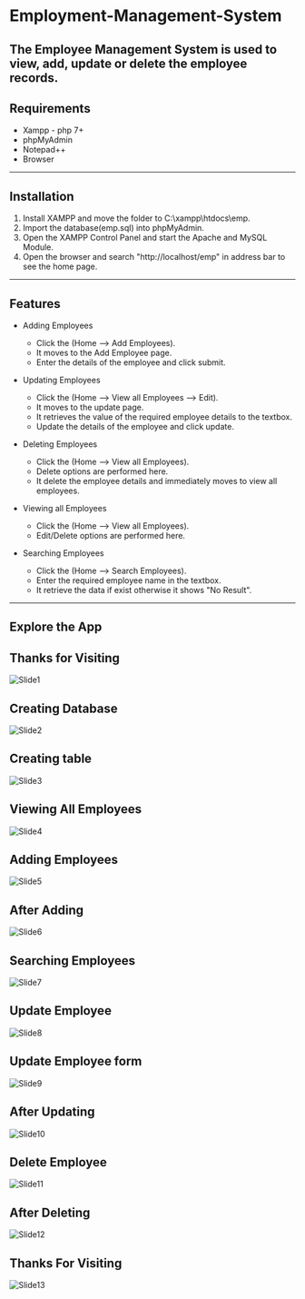 # Employment-Management-System
The Employee Management System is used to view, add, update or delete the employee records. 
---
## Requirements
* Xampp - php 7+
* phpMyAdmin
* Notepad++
* Browser
---
## Installation
1. Install XAMPP and move the folder to C:\xampp\htdocs\emp.
2. Import the database(emp.sql) into phpMyAdmin.
3. Open the XAMPP Control Panel and start the Apache and MySQL Module.
4. Open the browser and search "http://localhost/emp" in address bar to see the home page.
---
## Features
* Adding Employees
	* Click the (Home --> Add Employees).
	* It moves to the Add Employee page.
	* Enter the details of the employee and click submit.

* Updating Employees
	* Click the (Home --> View all Employees --> Edit).
	* It moves to the update page.
	* It retrieves the value of the required employee details to the textbox.
	* Update the details of the employee and click update.

* Deleting Employees
	* Click the (Home --> View all Employees).
	* Delete options are performed here.
	* It delete the employee details and immediately moves to view all employees.
	
* Viewing all Employees
	* Click the (Home --> View all Employees).
	* Edit/Delete options are performed here.

* Searching Employees
	* Click the (Home --> Search Employees).
	* Enter the required employee name in the textbox.
	* It retrieve the data if exist otherwise it shows "No Result".
---
## Explore the App
**Thanks for Visiting**
---
![Slide1](https://user-images.githubusercontent.com/73686015/98685818-d96b9780-238d-11eb-8a03-532cf047c5ec.JPG)

**Creating Database**
---
![Slide2](https://user-images.githubusercontent.com/73686015/98685974-06b84580-238e-11eb-95c5-a5c90be870e6.JPG)

**Creating table**
---
![Slide3](https://user-images.githubusercontent.com/73686015/98685985-08820900-238e-11eb-9457-4abf3825899f.JPG)

**Viewing All Employees**
---
![Slide4](https://user-images.githubusercontent.com/73686015/98685991-0ae46300-238e-11eb-80fc-18c308821826.JPG)

**Adding Employees**
---
![Slide5](https://user-images.githubusercontent.com/73686015/98685996-0cae2680-238e-11eb-871c-97c3f1c5d3ba.JPG)

**After Adding**
---
![Slide6](https://user-images.githubusercontent.com/73686015/98686001-1041ad80-238e-11eb-8cdf-a7921e7750cc.JPG)

**Searching Employees**
---
![Slide7](https://user-images.githubusercontent.com/73686015/98686012-133c9e00-238e-11eb-8669-504a641ef4e0.JPG)

**Update Employee**
---
![Slide8](https://user-images.githubusercontent.com/73686015/98686033-18015200-238e-11eb-8d44-f5e36e30aa38.JPG)

**Update Employee form**
---
![Slide9](https://user-images.githubusercontent.com/73686015/98686043-1c2d6f80-238e-11eb-8083-e039cb7d7db3.JPG)

**After Updating**
---
![Slide10](https://user-images.githubusercontent.com/73686015/98686050-1f286000-238e-11eb-986c-19169a2809dc.JPG)

**Delete Employee**
---
![Slide11](https://user-images.githubusercontent.com/73686015/98686065-23547d80-238e-11eb-85b8-b857ffb26824.JPG)

**After Deleting**
---
![Slide12](https://user-images.githubusercontent.com/73686015/98686085-27809b00-238e-11eb-904a-9d48505c2752.JPG)

**Thanks For Visiting**
---
![Slide13](https://user-images.githubusercontent.com/73686015/98686101-2b142200-238e-11eb-961c-9db13abaa4b7.JPG)
